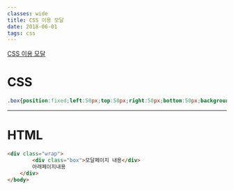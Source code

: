 ```yaml
---
classes: wide
title: CSS 이용 모달
date: 2018-06-01
tags: css
---
```


[CSS 이용 모달](../postdata/css-modal.html)

# CSS
```css
.box{position:fixed;left:50px;top:50px;right:50px;bottom:50px;background: #777;color:#fff;font-size: 100px;text-align: center;line-height: 200px;}
```
---

# HTML
```html
<div class="wrap">
        <div class="box">모달페이지 내용</div>
        아래페이지내용
    </div>
</body>
```
